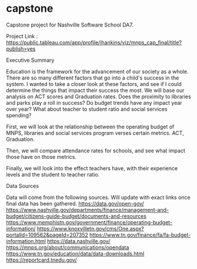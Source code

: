 # capstone
Capstone project for Nashville Software School DA7.

Project Link : https://public.tableau.com/app/profile/jhankins/viz/mnps_cap_final/title?publish=yes

Executive Summary

Education is the framework for the advancement of our society as a whole. There are so many different factors that go into a child's success in the system. I wanted to take a closer look at these factors, and see if I could determine the things that impact their success the most. We will base our analysis on ACT scores and Graduation rates. Does the proximity to libraries and parks play a roll in success? Do budget trends have any impact year over year? What about teacher to student ratio and social services spending?

First, we will look at the relationship between the operating budget of MNPS, libraries and social services program verses certain metrics. ACT, Graduation.

Then, we will compare attendance rates for schools, and see what impact those have on those metrics. 

Finally, we will look into the effect teachers have, with their experience levels and the student to teacher ratio.
 
 
Data Sources

Data will come from the following sources. Will update with exact links once final data has been gathered. 
https://data.gov/open-gov/
https://www.nashville.gov/departments/finance/management-and-budget/citizens-guide-budget/documents-and-resources
https://www.memphistn.gov/government/finance/operating-budget-information/
https://www.knoxvilletn.gov/cms/One.aspx?portalId=109562&pageId=207352
https://www.tn.gov/finance/fa/fa-budget-information.html
https://data.nashville.gov/
https://mnps.org/about/communications/opendata
https://www.tn.gov/education/data/data-downloads.html
https://reportcard.tnedu.gov/
 

